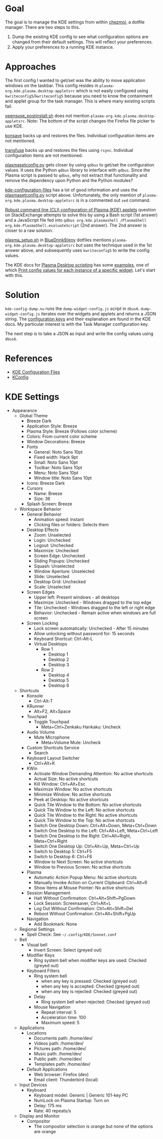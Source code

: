 # Goal

The goal is to manage the KDE settings from within [chezmoi][1], a dotfile manager. There are two steps to this.

1. Dump the existing KDE config to see what configuration options are changed from their default settings. This will
   reflect your preferences.
2. Apply your preferences to a running KDE instance.

[1]: https://github.com/twpayne/chezmoi

# Approaches

The first config I wanted to get/set was the ability to move application windows on the taskbar. This config resides in
`plasma-org.kde.plasma.desktop-appletsrc` which is not easily configured using `kwriteconfig5`/`kwriteconfig5` because
you need to know the containment and applet group for the task manager. This is where many existing scripts fail.

[opensuse_postinstall.sh][2] does not mention `plasma-org.kde.plasma.desktop-appletsrc`. Note: The bottom of the script
changes the Firefox file picker to use KDE.

[konsave][3] backs up and restores the files. Individual configuration items are not mentioned.

[transfuse][4] backs up and restores the files using `rsync`. Individual configuration items are not mentioned.

[plasmasetconfig.py][5] gets closer by using `qdbus` to get/set the configuration values. It uses the Python `qdbus`
library to interface with `qdbus`. Since the Plasma script is passed to `qdbus`, why not extract that functionality and
remove the dependency upon Python and the Python modules?

[kde-configuration-files][6] has a lot of good information and uses the [plasmasetconfig.py][5] script above.
Unfortunately, the only mention of `plasma-org.kde.plasma.desktop-appletsrc` is in a commented out `sed` command.

[Robust command line (CLI) configuration of Plasma (KDE) applets][7] question on StackExchange attempts to solve this by
using a Bash script (1st answer) and a JavaScript file fed into `qdbus org.kde.plasmashell /PlasmaShell
org.kde.PlasmaShell.evaluateScript` (2nd answer). The 2nd answer is closer to a raw solution.

[plasma_setup.sh][8] in [BlueDrink9/env][9] dotfiles mentions `plasma-org.kde.plasma.desktop-appletsrc` but uses the
technique used in the 1st answer above, and subsequently uses `kwriteconfig5` to write the config values.

The KDE docs for [Plasma Desktop scripting][10] has some [examples][11], one of which [Print config values for each
instance of a specific widget][12]. Let's start with this.

[2]: https://gist.github.com/Zren/d39728991f854c0a5a6a7f7b70d4444a

[3]: https://github.com/Prayag2/konsave

[4]: https://gitlab.com/cscs/transfuse

[5]: https://gist.github.com/Zren/764f17c26be4ea0e088f4a6a1871f528

[6]: https://github.com/shalva97/kde-configuration-files

[7]: https://unix.stackexchange.com/questions/438596/robust-command-line-cli-configuration-of-plasma-kde-applets

[8]: https://github.com/BlueDrink9/env/blob/master/desktop_elements/plasma_setup.sh

[9]: https://github.com/BlueDrink9/env

[10]: https://develop.kde.org/docs/plasma/scripting/

[11]: https://develop.kde.org/docs/plasma/scripting/examples/

[12]: https://develop.kde.org/docs/plasma/scripting/examples/#print-config-values-for-each-instance-of-a-specific-widget

# Solution

`kde-config-dump.nu` runs the `dump-widget-config.js` script in `dbus6`. `dump-widget-config.js` iterates over the
widgets and applets and returns a JSON string. The [configuration keys][13] and their explanation are found in the KDE
docs. My particular interest is with the Task Manager configuration key.

The next step is to take a JSON as input and write the config values using
`dbus6`.

[13]: https://develop.kde.org/docs/plasma/scripting/keys/

# References

- [KDE Configuration Files][14]
- [KConfig][15]

[14]: https://userbase.kde.org/KDE_System_Administration/Configuration_Files

[15]: https://api.kde.org/frameworks/kconfig/html/annotated.html

# KDE Settings

- Appearance
    - Global Theme
        - Breeze Dark
        - Application Style: Breeze
        - Plasma Style: Breeze (Follows color scheme)
        - Colors: From current color scheme
        - Window Decorations: Breeze
        - Fonts
            - General: Noto Sans 10pt
            - Fixed width: Hack 9pt
            - Small: Noto Sans 10pt
            - Toolbar: Noto Sans 10pt
            - Menu: Noto Sans 10pt
            - Window title: Noto Sans 10pt
        - Icons: Breeze Dark
        - Cursors
            - Name: Breeze
            - Size: 36
        - Splash Screen: Breeze
    - Workspace Behavior
        - General Behavior
            - Animation speed: Instant
            - Clicking files or folders: Selects them
        - Desktop Effects
            - Zoom: Unselected
            - Login: Unchecked
            - Logout: Unchecked
            - Maximize: Unchecked
            - Screen Edge: Unchecked
            - Sliding Popups: Unchecked
            - Squash: Unselected
            - Window Aperture: Unselected
            - Slide: Unselected
            - Desktop Grid: Unchecked
            - Scale: Unselected
        - Screen Edges
            - Upper left: Present windows - all desktops
            - Maximize: Unchecked - Windows dragged to the top edge
            - Tile: Unchecked - Windows dragged to the left or right edge
            - Behavior: Unchecked - Remain active when windows are full screen
        - Screen Locking
            - Lock screen automatically: Unchecked - After 15 minutes
            - Allow unlocking without password for: 15 seconds
            - Keyboard Shortcut: Ctrl-Alt-L
            - Virtual Desktops
                - Row 1
                    - Desktop 1
                    - Desktop 2
                    - Desktop 3
                - Row 2
                    - Desktop 4
                    - Desktop 5
                    - Desktop 6
    - Shortcuts
        - Konsole
            - Ctrl-Alt-T
        - KRunner
            - Alt+F2, Alt+Space
        - Touchpad
            - Toggle Touchpad
                - Meta+Ctrl+Zenkaku Hankaku: Uncheck
        - Audio Volume
            - Mute Microphone
                - Meta+Volume Mute: Uncheck
        - Custom Shortcuts Service
            - Search
        - Keyboard Layout Switcher
            - Ctrl+Alt+K
        - KWin
            - Activate Window Demanding Attention: No active shortcuts
            - Actual Size: No active shortcuts
            - Kill Window: Ctrl+Alt+Esc
            - Maximize Window: No active shortcuts
            - Minimize Window: No active shortcuts
            - Peek at Desktop: No active shortcuts
            - Quick Tile Window to the Bottom: No active shortcuts
            - Quick Tile Window to the Left: No active shortcuts
            - Quick Tile Window to the Right: No active shortcuts
            - Quick Tile Window to the Top: No active shortcuts
            - Switch One Desktop Down: Ctrl+Alt+Down, Meta+Ctrl+Down
            - Switch One Desktop to the Left: Ctrl+Alt+Left, Meta+Ctrl+Left
            - Switch One Desktop to the Right: Ctrl+Alt+Right, Meta+Ctrl+Right
            - Switch One Desktop Up: Ctrl+Alt+Up, Meta+Ctrl+Up
            - Switch to Desktop 5: Ctrl+F5
            - Switch to Desktop 6: Ctrl+F6
            - Window to Next Screen: No active shortcuts
            - Window to Previous Screen: No active shortcuts
        - Plasma
            - Automatic Action Popup Menu: No active shortcuts
            - Manually Invoke Action on Current Clipboard: Ctrl+Alt+R
            - Show Items at Mouse Pointer: No active shortcuts
        - Session Management
            - Halt Without Confirmation: Ctrl+Alt+Shift+PgDown
            - Lock Session: Screensaver, Ctrl+Alt+L
            - Log Out Without Confirmation: Ctrl+Alt+Shift+Del
            - Reboot Without Confirmation: Ctrl+Alt+Shift+PgUp
        - Navigation
            - Add Bookmark: None
    - Regional Settings
        - Spell Check: See `~/.config/KDE/Sonnet.conf`
    - Bell
        - Visual bell
            - Invert Screen: Select (greyed out)
        - Modifier Keys
            - Ring system bell when modifier keys are used: Checked (greyed out)
        - Keyboard Filters
            - Ring system bell
                - when any key is pressed: Checked (greyed out)
                - when any key is accepted: Checked (greyed out)
                - when any key is rejected: Checked (greyed out)
            - Delay
                - Ring system bell when rejected: Checked (greyed out)
            - Mouse Navigation
                - Repeat interval: 5
                - Acceleration time: 100
                - Maximum speed: 5
    - Applications
        - Locations
            - Documents path: /home/dev/
            - Videos path: /home/dev/
            - Pictures path: /home/dev/
            - Music path: /home/dev/
            - Public path: /home/dev/
            - Templates path: /home/dev/
        - Default Applications
            - Web browser: Firefox (dev)
            - Email client: Thunderbird (local)
    - Input Devices
        - Keyboard
            - Keyboard model: Generic | Generic 101-key PC
            - NumLock on Plasma Startup: Turn on
            - Delay: 175 ms
            - Rate: 40 repeats/s
    - Display and Monitor
        - Compositor
            - The compositor selection is orange but none of the options are orange
